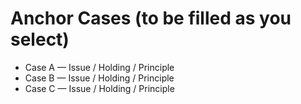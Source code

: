 ﻿# Anchor Cases (to be filled as you select)
- Case A — Issue / Holding / Principle
- Case B — Issue / Holding / Principle
- Case C — Issue / Holding / Principle
